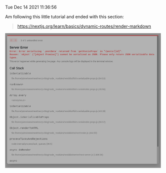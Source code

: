 Tue Dec 14 2021 11:36:56

Am following this little tutorial and ended with this section:

> https://nextjs.org/learn/basics/dynamic-routes/render-markdown

![error](./public/images/error.png)
